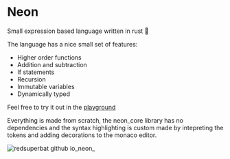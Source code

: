 # Neon

Small expression based language written in rust 🦀

The language has a nice small set of features:

- Higher order functions
- Addition and subtraction
- If statements
- Recursion
- Immutable variables
- Dynamically typed

Feel free to try it out in the [playground](https://redsuperbat.github.io/neon/)

Everything is made from scratch, the neon_core library has no dependencies and the syntax highlighting is custom made by intepreting the tokens and adding decorations to the monaco editor. 

![redsuperbat github io_neon_](https://github.com/user-attachments/assets/74e56300-4173-4156-a7bc-ec31d023d8ad)
